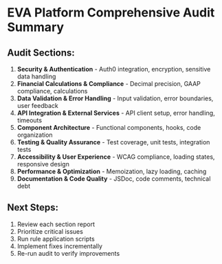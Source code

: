 # EVA Platform Comprehensive Audit Summary

## Audit Sections:

1. **Security & Authentication** - Auth0 integration, encryption, sensitive data handling
2. **Financial Calculations & Compliance** - Decimal precision, GAAP compliance, calculations
3. **Data Validation & Error Handling** - Input validation, error boundaries, user feedback
4. **API Integration & External Services** - API client setup, error handling, timeouts
5. **Component Architecture** - Functional components, hooks, code organization
6. **Testing & Quality Assurance** - Test coverage, unit tests, integration tests
7. **Accessibility & User Experience** - WCAG compliance, loading states, responsive design
8. **Performance & Optimization** - Memoization, lazy loading, caching
9. **Documentation & Code Quality** - JSDoc, code comments, technical debt

## Next Steps:

1. Review each section report
2. Prioritize critical issues
3. Run rule application scripts
4. Implement fixes incrementally
5. Re-run audit to verify improvements

